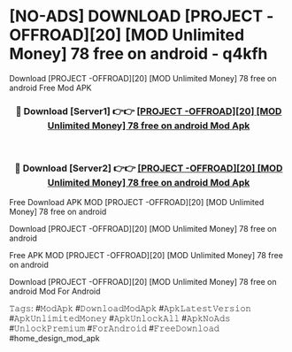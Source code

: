 # [NO-ADS] DOWNLOAD [PROJECT -OFFROAD][20] [MOD Unlimited Money] 78 free on android - q4kfh
Download [PROJECT -OFFROAD][20] [MOD Unlimited Money] 78 free on android Free Mod APK

<div align="center">
<h3>🔴 Download [Server1] 👉👉 <a href="https://apk-comot.site?title=[PROJECT_-OFFROAD][20]_[MOD_Unlimited_Money]_78_free_on_android">[PROJECT -OFFROAD][20] [MOD Unlimited Money] 78 free on android Mod Apk</a></h3><br>

<h3>🔴 Download [Server2] 👉👉 <a href="https://apk-comot.site?title=[PROJECT_-OFFROAD][20]_[MOD_Unlimited_Money]_78_free_on_android">[PROJECT -OFFROAD][20] [MOD Unlimited Money] 78 free on android Mod Apk</a></h3>
</div>


Free Download APK MOD [PROJECT -OFFROAD][20] [MOD Unlimited Money] 78 free on android

Download [PROJECT -OFFROAD][20] [MOD Unlimited Money] 78 free on android 

Free APK MOD [PROJECT -OFFROAD][20] [MOD Unlimited Money] 78 free on android 

Download [PROJECT -OFFROAD][20] [MOD Unlimited Money] 78 free on android Mod For Android

𝚃𝚊𝚐𝚜: #𝙼𝚘𝚍𝙰𝚙𝚔 #𝙳𝚘𝚠𝚗𝚕𝚘𝚊𝚍𝙼𝚘𝚍𝙰𝚙𝚔 #𝙰𝚙𝚔𝙻𝚊𝚝𝚎𝚜𝚝𝚅𝚎𝚛𝚜𝚒𝚘𝚗 #𝙰𝚙𝚔𝚄𝚗𝚕𝚒𝚖𝚒𝚝𝚎𝚍𝙼𝚘𝚗𝚎𝚢 #𝙰𝚙𝚔𝚄𝚗𝚕𝚘𝚌𝚔𝙰𝚕𝚕 #𝙰𝚙𝚔𝙽𝚘𝙰𝚍𝚜 #𝚄𝚗𝚕𝚘𝚌𝚔𝙿𝚛𝚎𝚖𝚒𝚞𝚖 #𝙵𝚘𝚛𝙰𝚗𝚍𝚛𝚘𝚒𝚍 #𝙵𝚛𝚎𝚎𝙳𝚘𝚠𝚗𝚕𝚘𝚊𝚍 #home_design_mod_apk